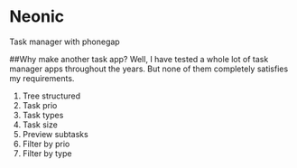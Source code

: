 # Neonic
Task manager with phonegap

##Why make another task app?
Well, I have tested a whole lot of task manager apps throughout the years. 
But none of them completely satisfies my requirements. 
1. Tree structured
2. Task prio
3. Task types
4. Task size
5. Preview subtasks
6. Filter by prio
7. Filter by type
